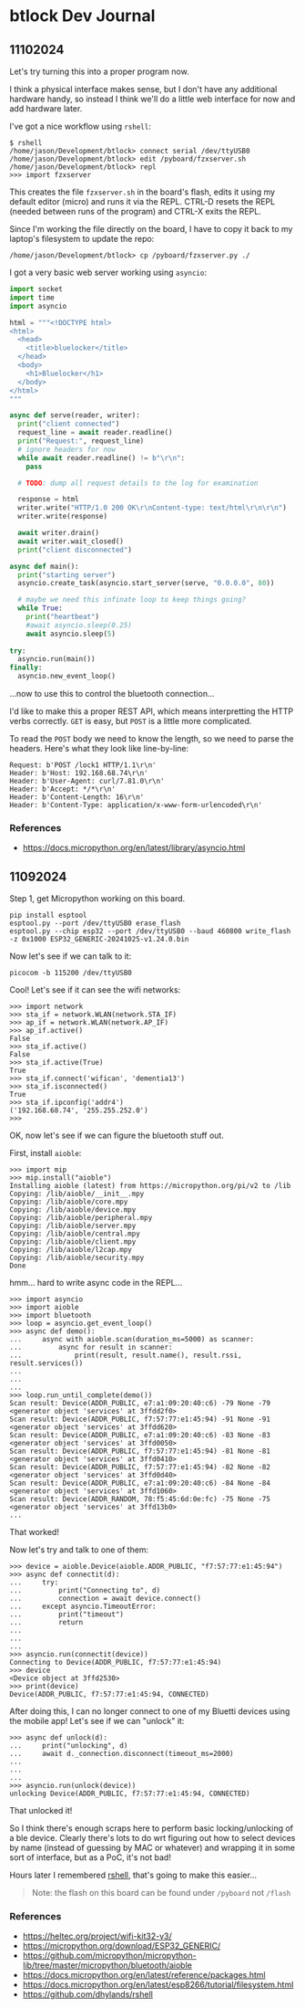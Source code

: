 # btlock Dev Journal

## 11102024

Let's try turning this into a proper program now.

I think a physical interface makes sense, but I don't have any additional hardware handy, so instead I think we'll do a little web interface for now and add hardware later.

I've got a nice workflow using `rshell`:
```
$ rshell
/home/jason/Development/btlock> connect serial /dev/ttyUSB0
/home/jason/Development/btlock> edit /pyboard/fzxserver.sh
/home/jason/Development/btlock> repl
>>> import fzxserver
```

This creates the file `fzxserver.sh` in the board's flash, edits it using my default editor (micro) and runs it via the REPL.  CTRL-D resets the REPL (needed between runs of the program) and CTRL-X exits the REPL.

Since I'm working the file directly on the board, I have to copy it back to my laptop's filesystem to update the repo:
```
/home/jason/Development/btlock> cp /pyboard/fzxserver.py ./
```

I got a very basic web server working using `asyncio`:
``` python
import socket
import time
import asyncio

html = """<!DOCTYPE html>
<html>
  <head>
    <title>bluelocker</title>
  </head>
  <body>
    <h1>Bluelocker</h1>
  </body>
</html>
"""

async def serve(reader, writer):
  print("client connected")
  request_line = await reader.readline()
  print("Request:", request_line)
  # ignore headers for now
  while await reader.readline() != b"\r\n":
    pass

  # TODO: dump all request details to the log for examination

  response = html
  writer.write("HTTP/1.0 200 OK\r\nContent-type: text/html\r\n\r\n")
  writer.write(response)

  await writer.drain()
  await writer.wait_closed()
  print("client disconnected")

async def main():
  print("starting server")
  asyncio.create_task(asyncio.start_server(serve, "0.0.0.0", 80))

  # maybe we need this infinate loop to keep things going?
  while True:
    print("heartbeat")
    #await asyncio.sleep(0.25)
    await asyncio.sleep(5)
    
try:
  asyncio.run(main())
finally:
  asyncio.new_event_loop()
```

...now to use this to control the bluetooth connection...


I'd like to make this a proper REST API, which means interpretting the HTTP verbs correctly.  `GET` is easy, but `POST` is a little more complicated.

To read the `POST` body we need to know the length, so we need to parse the headers.  Here's what they look like line-by-line:

```
Request: b'POST /lock1 HTTP/1.1\r\n'
Header: b'Host: 192.168.68.74\r\n'
Header: b'User-Agent: curl/7.81.0\r\n'
Header: b'Accept: */*\r\n'
Header: b'Content-Length: 16\r\n'
Header: b'Content-Type: application/x-www-form-urlencoded\r\n'
```




### References
* https://docs.micropython.org/en/latest/library/asyncio.html

## 11092024

Step 1, get Micropython working on this board.

```
pip install esptool
esptool.py --port /dev/ttyUSB0 erase_flash
esptool.py --chip esp32 --port /dev/ttyUSB0 --baud 460800 write_flash -z 0x1000 ESP32_GENERIC-20241025-v1.24.0.bin
```

Now let's see if we can talk to it:
```
picocom -b 115200 /dev/ttyUSB0
```

Cool!  Let's see if it can see the wifi networks:
```
>>> import network
>>> sta_if = network.WLAN(network.STA_IF)
>>> ap_if = network.WLAN(network.AP_IF)
>>> ap_if.active()
False
>>> sta_if.active()
False
>>> sta_if.active(True)
True
>>> sta_if.connect('wifican', 'dementia13')
>>> sta_if.isconnected()
True
>>> sta_if.ipconfig('addr4')
('192.168.68.74', '255.255.252.0')
>>> 
```

OK, now let's see if we can figure the bluetooth stuff out.

First, install `aioble`:
```
>>> import mip
>>> mip.install("aioble")
Installing aioble (latest) from https://micropython.org/pi/v2 to /lib
Copying: /lib/aioble/__init__.mpy
Copying: /lib/aioble/core.mpy
Copying: /lib/aioble/device.mpy
Copying: /lib/aioble/peripheral.mpy
Copying: /lib/aioble/server.mpy
Copying: /lib/aioble/central.mpy
Copying: /lib/aioble/client.mpy
Copying: /lib/aioble/l2cap.mpy
Copying: /lib/aioble/security.mpy
Done
```

hmm... hard to write async code in the REPL...

```
>>> import asyncio
>>> import aioble
>>> import bluetooth
>>> loop = asyncio.get_event_loop()
>>> async def demo():
...     async with aioble.scan(duration_ms=5000) as scanner:
...         async for result in scanner:
...             print(result, result.name(), result.rssi, result.services())
...             
...             
... 
>>> loop.run_until_complete(demo())
Scan result: Device(ADDR_PUBLIC, e7:a1:09:20:40:c6) -79 None -79 <generator object 'services' at 3ffdd2f0>
Scan result: Device(ADDR_PUBLIC, f7:57:77:e1:45:94) -91 None -91 <generator object 'services' at 3ffdd620>
Scan result: Device(ADDR_PUBLIC, e7:a1:09:20:40:c6) -83 None -83 <generator object 'services' at 3ffd0050>
Scan result: Device(ADDR_PUBLIC, f7:57:77:e1:45:94) -81 None -81 <generator object 'services' at 3ffd0410>
Scan result: Device(ADDR_PUBLIC, f7:57:77:e1:45:94) -82 None -82 <generator object 'services' at 3ffd0d40>
Scan result: Device(ADDR_PUBLIC, e7:a1:09:20:40:c6) -84 None -84 <generator object 'services' at 3ffd1060>
Scan result: Device(ADDR_RANDOM, 78:f5:45:6d:0e:fc) -75 None -75 <generator object 'services' at 3ffd13b0>
...
```

That worked!

Now let's try and talk to one of them:
```
>>> device = aioble.Device(aioble.ADDR_PUBLIC, "f7:57:77:e1:45:94")
>>> async def connectit(d):
...     try:
...         print("Connecting to", d)
...         connection = await device.connect()
...     except asyncio.TimeoutError:
...         print("timeout")
...         return
...         
...         
... 
>>> asyncio.run(connectit(device))
Connecting to Device(ADDR_PUBLIC, f7:57:77:e1:45:94)
>>> device
<Device object at 3ffd2530>
>>> print(device)
Device(ADDR_PUBLIC, f7:57:77:e1:45:94, CONNECTED)
```

After doing this, I can no longer connect to one of my Bluetti devices using the mobile app!  Let's see if we can "unlock" it:
```
>>> async def unlock(d):
...     print("unlocking", d)
...     await d._connection.disconnect(timeout_ms=2000)
...     
...     
... 
>>> asyncio.run(unlock(device))
unlocking Device(ADDR_PUBLIC, f7:57:77:e1:45:94, CONNECTED)
```

That unlocked it!

So I think there's enough scraps here to perform basic locking/unlocking of a ble device.  Clearly there's lots to do wrt figuring out how to select devices by name (instead of guessing by MAC or whatever) and wrapping it in some sort of interface, but as a PoC, it's not bad!

Hours later I remembered [rshell](https://github.com/dhylands/rshell), that's going to make this easier...

> Note: the flash on this board can be found under `/pyboard` not `/flash`


### References
* https://heltec.org/project/wifi-kit32-v3/
* https://micropython.org/download/ESP32_GENERIC/
* https://github.com/micropython/micropython-lib/tree/master/micropython/bluetooth/aioble
* https://docs.micropython.org/en/latest/reference/packages.html
* https://docs.micropython.org/en/latest/esp8266/tutorial/filesystem.html
* https://github.com/dhylands/rshell
